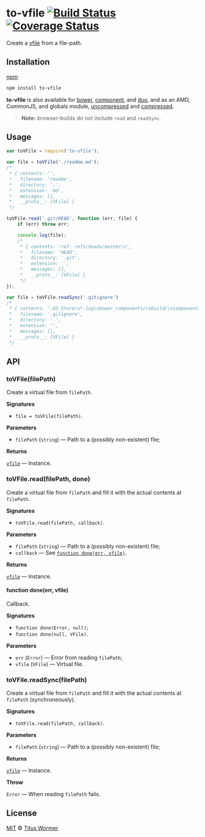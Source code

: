 # to-vfile [![Build Status](https://img.shields.io/travis/wooorm/to-vfile.svg)](https://travis-ci.org/wooorm/to-vfile) [![Coverage Status](https://img.shields.io/codecov/c/github/wooorm/to-vfile.svg)](https://codecov.io/github/wooorm/to-vfile)

Create a [vfile](https://github.com/wooorm/vfile) from a file-path.

## Installation

[npm](https://docs.npmjs.com/cli/install):

```bash
npm install to-vfile
```

**to-vfile** is also available for [bower](http://bower.io/#install-packages),
[component](https://github.com/componentjs/component), and [duo](http://duojs.org/#getting-started),
and as an AMD, CommonJS, and globals module, [uncompressed](to-vfile.js) and [compressed](to-vfile.min.js).

> **Note:** browser-builds do not include `read` and `readSync`.

## Usage

```js
var toVFile = require('to-vfile');

var file = toVFile('./readme.md');
/*
 * { contents: '',
 *   filename: 'readme',
 *   directory: '.',
 *   extension: 'md',
 *   messages: [],
 *   __proto__: [VFile] }
 */

toVFile.read('.git/HEAD', function (err, file) {
    if (err) throw err;

    console.log(file);
    /*
     * { contents: 'ref: refs/heads/master\n',
     *   filename: 'HEAD',
     *   directory: '.git',
     *   extension: '',
     *   messages: [],
     *   __proto__: [VFile] }
     */
});

var file = toVFile.readSync('.gitignore')
/*
 * { contents: '.DS_Store\n*.log\nbower_components/\nbuild/\ncomponents/\nnode_modules/\ncoverage/\nbuild.js\n',
 *   filename: '.gitignore',
 *   directory: '.',
 *   extension: '',
 *   messages: [],
 *   __proto__: [VFile] }
 */
```

## API

### toVFile(filePath)

Create a virtual file from `filePath`.

**Signatures**

*   `file = toVFile(filePath)`.

**Parameters**

*   `filePath` (`string`) — Path to a (possibly non-existent) file;

**Returns**

[`vfile`](https://github.com/wooorm/vfile) — Instance.

### toVFile.read(filePath, done)

Create a virtual file from `filePath` and fill it with the actual contents
at `filePath`.

**Signatures**

*   `toVFile.read(filePath, callback)`.

**Parameters**

*   `filePath` (`string`) — Path to a (possibly non-existent) file;
*   `callback` — See [`function done(err, vfile)`](#function-doneerr-vfile).

**Returns**

[`vfile`](https://github.com/wooorm/vfile) — Instance.

#### function done(err, vfile)

Callback.

**Signatures**

*   `function done(Error, null)`;
*   `function done(null, VFile)`.

**Parameters**

*   `err` (`Error`) — Error from reading `filePath`;
*   `vfile` (`VFile`) — Virtual file.

### toVFile.readSync(filePath)

Create a virtual file from `filePath` and fill it with the actual contents at
`filePath` (synchroneously).

**Signatures**

*   `toVFile.read(filePath, callback)`.

**Parameters**

*   `filePath` (`string`) — Path to a (possibly non-existent) file;

**Returns**

[`vfile`](https://github.com/wooorm/vfile) — Instance.

**Throw**

`Error` — When reading `filePath` fails.

## License

[MIT](LICENSE) © [Titus Wormer](http://wooorm.com)
